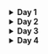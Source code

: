 <details>
<summary><b>Day 1</b></summary>

# Day 1
### Objective:

Create a simple personal profile webpage using HTML that demonstrates your understanding of basic HTML structure, headings, and paragraphs.

### Requirements:

1. Create an HTML file named "profile.html".
2. Include the necessary HTML tags to define the structure of the document, such as the `<!DOCTYPE>`, `<html>`, `<head>`, and `<body>` tags.
3. Inside the `<head>` tag, add a `<title>` tag to give your webpage a title, such as "My Personal Profile".
4. Use appropriate heading tags (`<h1>`, `<h2>`, etc.) to create a hierarchy of headings on your profile page. For example:
    - Use an `<h1>` tag for your name.
    - Use `<h2>` tags for sections like "About Me", "Education", "Work Experience", and "Interests".
    - Use `<h3>` tags for subheadings within sections if needed.
5. Write paragraphs about yourself using the `<p>` tag in each section. Include information such as:
    - About Me: A brief introduction to who you are, your background, and your current situation.
    - Education: A list of your educational background, including the names of the institutions and the years attended.
    - Work Experience: A description of your work experience, with job titles, company names, and brief summaries of your responsibilities.
    - Interests: A list of your hobbies and interests.
6. Use proper indentation and formatting to make your HTML code easily readable.
7. Save your HTML file and open it in a web browser to see your personal profile webpage.

### Submission:

Submit the "profile.html" file containing your personal profile webpage. Ensure that your code follows the assignment requirements and demonstrates your understanding of HTML structure, headings, and paragraphs.

**My Submission**: [01- profile.html](01-profile.html)

</details>

<details>
<summary><b>Day 2</b></summary>

### **Objective**:

Create a simple blog post webpage using HTML that demonstrates your understanding of HTML styles, text formatting, indentation, and quotations.

### Requirements:

1. Create an HTML file named "blog-post.html".
2. Include the necessary HTML tags to define the structure of the document, such as the `<!DOCTYPE>`, `<html>`, `<head>`, and `<body>` tags.
3. Inside the `<head>` tag, add a `<title>` tag to give your webpage a title, such as "My Blog Post".
4. Use appropriate heading tags (`<h1>`, `<h2>`, etc.) to create a title and subtitles for your blog post.
5. Write a blog post with multiple paragraphs using the `<p>` tag. Include the following formatting elements:
    - Bold text using the `<strong>` or `<b>` tag.
    - Italic text using the `<em>` or `<i>` tag.
    - Underlined text using the `<u>` tag.
    - Strikethrough text using the `<del>` or `<s>` tag.
    - Superscript text using the `<sup>` tag.
    - Subscript text using the `<sub>` tag.
6. Include at least one blockquote using the `<blockquote>` tag and one inline quotation using the `<q>` tag.
7. Use proper indentation and formatting to make your HTML code easily readable.
8. Save your HTML file and open it in a web browser to see your styled blog post webpage.

### Submission:

Submit the "blog-post.html" file containing your styled blog post webpage. Ensure that your code follows the assignment requirements and demonstrates your understanding of HTML styles, text formatting, indentation, and quotations.

**My Submission**: [02-blog-post.html](02-blog-post.html)
</details>

<details>
<summary><b>Day 3</b></summary>

### Objective:

Create a simple portfolio webpage using HTML that demonstrates your understanding of HTML comments, colors, links, and images.

### Requirements:

1. Create an HTML file named "portfolio.html".
2. Include the necessary HTML tags to define the structure of the document, such as the `<!DOCTYPE>`, `<html>`, `<head>`, and `<body>` tags.
3. Inside the `<head>` tag, add a `<title>` tag to give your webpage a title, such as "My Portfolio".
4. Use appropriate heading tags (`<h1>`, `<h2>`, etc.) to create a title for your portfolio page.
5. Include the following elements in your webpage:
    - HTML comments to describe the purpose of different sections of your code.
    - Text with different colors using the `style` attribute (Note: For real-world projects, it's recommended to use CSS for styling).
    - At least two links using the `<a>` tag, one to an external website and one to an email address.
    - At least one image using the `<img>` tag, with a relevant `alt` attribute.
6. Use proper indentation and formatting to make your HTML code easily readable.
7. Save your HTML file and open it in a web browser to see your simple portfolio webpage.

### Submission:

Submit the "portfolio.html" file containing your simple portfolio webpage. Ensure that your code follows the assignment requirements and demonstrates your understanding of HTML comments, colors, links, and images.

**My Submission**: [03-portfolio.html](03-portfolio.html)
</details>

<details>
<summary><b>Day 4</b></summary>

### Objective:

Create a restaurant menu webpage using HTML that demonstrates your understanding of favicons, tables, lists, and block and inline elements.

### Requirements:

1. Create an HTML file named "restaurant-menu.html".
2. Include the necessary HTML tags to define the structure of the document, such as the `<!DOCTYPE>`, `<html>`, `<head>`, and `<body>` tags.
3. Inside the `<head>` tag, add a `<title>` tag to give your webpage a title, such as "Restaurant Menu".
4. Add a favicon to your webpage using the `<link>` tag inside the `<head>` section (Note: You will need an actual .ico file or a valid URL pointing to a .ico file to complete this step).
5. Use appropriate heading tags (`<h1>`, `<h2>`, etc.) to create a title and subtitles for your restaurant menu.
6. Create a table using the `<table>`, `<tr>`, `<th>`, and `<td>` tags to display the menu items, their descriptions, and prices.
7. Include the following elements in your webpage:
    - An unordered list using the `<ul>` and `<li>` tags to list the restaurant's special offers or daily specials.
    - At least one block element, such as a `<p>` tag, to display additional information about the restaurant or its menu.
    - At least one inline element, such as a `<span>` tag, to highlight a specific part of the text within the block element.
8. Use proper indentation and formatting to make your HTML code easily readable.
9. Save your HTML file and open it in a web browser to see your restaurant menu webpage.

### Submission:

Submit the "restaurant-menu.html" file containing your restaurant menu webpage. Ensure that your code follows the assignment requirements and demonstrates your understanding of favicons, tables, lists, and block and inline elements.

**My Submission**: [04-restaurant-menu.html](04-restaurant-menu.html)
</details>